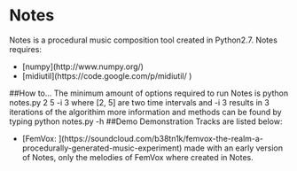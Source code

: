 # Notes
Notes is a procedural music composition tool created in Python2.7. 
Notes requires:
<ul>
<li>[numpy](http://www.numpy.org/)
<li>[midiutil](https://code.google.com/p/midiutil/ )
</ul>
##How to...
The minimum amount of options required to run Notes is
python notes.py 2 5 -i 3
where [2, 5] are two time intervals and -i 3 results in 3 iterations of the algorithim
more information and methods can be found by typing
python notes.py -h
##Demo
Demonstration Tracks are listed below:
<ul>
<li>[FemVox: ](https://soundcloud.com/b38tn1k/femvox-the-realm-a-procedurally-generated-music-experiment) made with an early version of Notes, only the melodies of FemVox where created in Notes.
</ul>


